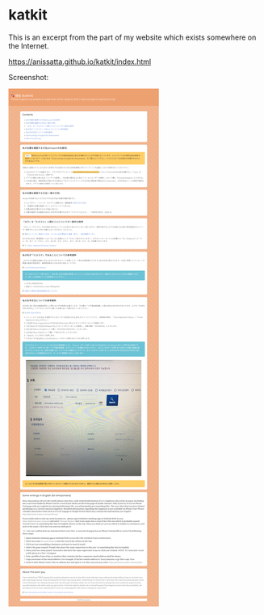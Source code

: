 # katkit

This is an excerpt from the part of my website which exists somewhere on the Internet.  

https://anissatta.github.io/katkit/index.html

Screenshot: 

![screenshot](screenshot.png)
